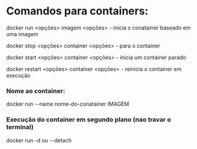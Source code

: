 # Comandos para containers:

docker run <opções> imagem <opções> - inicia o conatainer baseado em uma imagem

docker stop <opções> container <opções> - para o container

docker start <opções> container <opções> - inicia um container parado

docker restart <opções> container <opções> - reinicia o container em execução

### Nome ao container:
docker run --name nome-do-conatainer IMAGEM

### Execução do container em segundo plano (nao travar o terminal)
docker run -d ou --detach